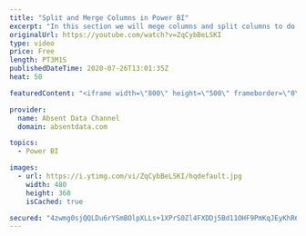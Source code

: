 ```yaml
---
title: "Split and Merge Columns in Power BI"
excerpt: "In this section we will mege columns and split columns to do a depper level of analysis"
originalUrl: https://youtube.com/watch?v=ZqCybBeLSKI
type: video
price: Free
length: PT3M1S
publishedDateTime: 2020-07-26T13:01:35Z
heat: 50

featuredContent: "<iframe width=\"800\" height=\"500\" frameborder=\"0\" src=\"https://www.youtube.com/embed/ZqCybBeLSKI\" allow=\"accelerometer; autoplay; encrypted-media; gyroscope; picture-in-picture\" allowfullscreen></iframe>"

provider:
  name: Absent Data Channel
  domain: absentdata.com

topics:
  - Power BI

images:
  - url: https://i.ytimg.com/vi/ZqCybBeLSKI/hqdefault.jpg
    width: 480
    height: 360
    isCached: true

secured: "4zwmg0sjQQLDu6rYSmBOlpXLLs+1XPrS0Zl4FXDDj5Bd11OHF9PmKqJEyKhR6FgQ90s/apSiGKOezNWYl2NGdRqY3kO2cr9ddAQ0f3EYOXLwgwztY3bWo93hWTSC6BD9R8VKlLv1v0XX16RM8vp113v63L0RCPzjq9qGrTysVFibi0sSfQynf96Yd/MsG0RG7zNyWgrcqvWO7VqUgkCT3ZE71eSCT/QX8FwCczbTphGnRtTDSgi7fSjrp0/uPMTZqyFcMGDBa35Tbh9CuhhXhtbVEGkTsncNNNUenyDlCOKDgP9T10iRma+DOo5KryayHnby3+DF49MaeknhEa6C25pku/I2/JF/BefAjrnNCdyVc3vR8HA4xVjVp/Or7ezqGiY8o7O7DWq24S2kxJlb3cnQt/J2sCLs0MXQfX1CRI0=;5ehXNM0SqLjWJhgwnH4cYQ=="
---
```


